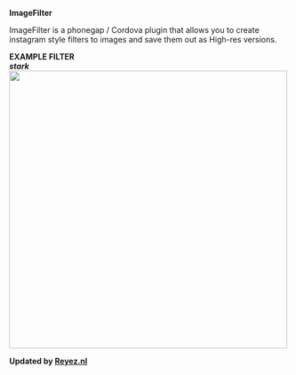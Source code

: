 <b>ImageFilter</b>

ImageFilter is a phonegap / Cordova plugin that allows you to create instagram style filters to images and save them out as High-res versions.

<b>EXAMPLE FILTER<b><br>
<i>stark</i><br>
<img src='https://dl.dropboxusercontent.com/u/14232597/IMG_1387.JPG' width='500'>


Updated by <a href="http://www.reyez.nl">Reyez.nl</a>
